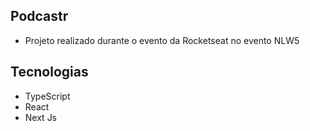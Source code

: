 ## Podcastr

- Projeto realizado durante o evento da Rocketseat no evento NLW5

## Tecnologias

- TypeScript
- React
- Next Js
